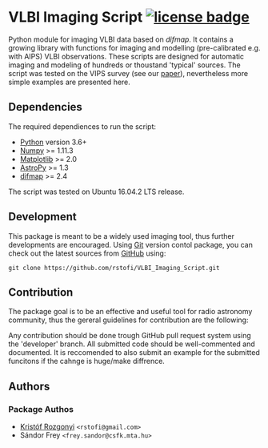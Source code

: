 # VLBI Imaging Script  [![license badge][license-badge]][license-link]

[license-badge]: https://img.shields.io/badge/license-%20GNU%20GPLv3-blue.svg?style=flat
[license-link]:  https://github.com/rstofi/VLBI_Imaging_Script/blob/master/LICENSE

Python module for imaging VLBI data based on *difmap*. It contains a growing library with functions for imaging and modelling (pre-calibrated e.g. with AIPS) VLBI observations. These scripts are designed for automatic imaging and modeling of hundreds or thoustand 'typical' sources. The script was tested on the VIPS survey (see our [paper][]), nevertheless more simple examples are presented here.

[paper]: https://arxiv.org/abs/1701.04037

## Dependencies

The required dependiences to run the script:

- [Python][] version 3.6+
- [Numpy][] >= 1.11.3
- [Matplotlib][] >= 2.0
- [AstroPy][] >= 1.3
- [difmap][] >= 2.4

The script was tested on Ubuntu 16.04.2 LTS release.

## Development

This package is meant to be a widely used imaging tool, thus further developments are encouraged. Using [Git][] version contol package, you can check out the latest sources from [GitHub][] using:

	git clone https://github.com/rstofi/VLBI_Imaging_Script.git

## Contribution

The package goal is to be an effective and useful tool for radio astronomy community, thus the gereral guidelines for contribution are the following:

Any contribution should be done trough GitHub pull request system using the 'developer' branch. All submitted code should be well-commented and documented. It is reccomended to also submit an example for the submitted funcitons if the cahnge is huge/make diffrence.

## Authors
### Package Authos

* [Kristóf Rozgonyi][] `<rstofi@gmail.com>`
* Sándor Frey `<frey.sandor@csfk.mta.hu>`

[Python]: http://www.python.org
[Numpy]: http://www.numpy.org
[Matplotlib]: http://matplotlib.org
[AstroPy]: http://www.astropy.org/
[difmap]: https://science.nrao.edu/facilities/vlba/docs/manuals/oss2013a/post-processing-software/difmap
[Git]: http://git-scm.com/
[GitHub]: http://www.github.com
[Kristóf Rozgonyi]: https://github.com/rstofi
